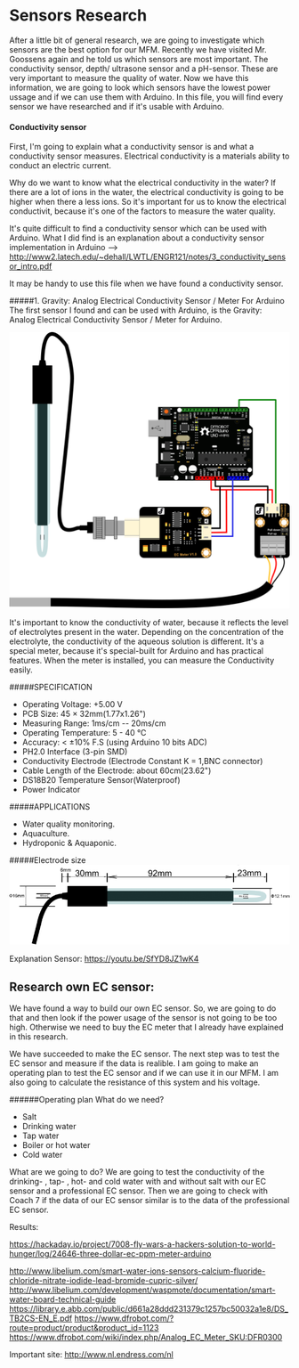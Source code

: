 Sensors Research 
================
After a little bit of general research, we are going to investigate which sensors are the best option for our MFM.
Recently we have visited Mr. Goossens again and he told us which sensors are most important. 
The conductivity sensor, depth/ ultrasone sensor and a pH-sensor. These are very important to measure the quality of water.
Now we have this information, we are going to look which sensors have the lowest power ussage and if we can use them with Arduino.
In this file, you will find every sensor we have researched and if it's usable with Arduino. 

#### Conductivity sensor
First, I'm going to explain what a conductivity sensor is and what a conductivity sensor measures. 
Electrical conductivity is a materials ability to conduct an electric current.

Why do we want to know what the electrical conductivity in the water? If there are a lot of ions in the water, the electrical conductivity is going to be higher when there a less ions. So it's important for us to know the electrical conductivit, because it's one of the factors to measure the water quality. 

It's quite difficult to find a conductivity sensor which can be used with Arduino. What I did find is an explanation about a conductivity sensor implementation in Arduino --> http://www2.latech.edu/~dehall/LWTL/ENGR121/notes/3_conductivity_sensor_intro.pdf 

It may be handy to use this file when we have found a conductivity sensor.

#####1. Gravity: Analog Electrical Conductivity Sensor / Meter For Arduino
The first sensor I found and can be used with Arduino, is the Gravity: Analog Electrical Conductivity Sensor / Meter for Arduino.

![alt text](https://github.com/TimVosch/Aqua/blob/master/Theory/Media/EC%20Meter%20Sys.png)

It's important to know the conductivity of water, because it reflects the level of electrolytes present in the water. 
Depending on the concentration of the electrolyte, the conductivity of the aqueous solution is different. It's a special meter, because it's special-built for Arduino and has practical features. When the meter is installed, you can measure the Conductivity easily. 
 
#####SPECIFICATION
- Operating Voltage: +5.00 V
- PCB Size: 45 × 32mm(1.77x1.26")
- Measuring Range: 1ms/cm -- 20ms/cm
- Operating Temperature: 5 - 40 ℃
- Accuracy: < ±10% F.S (using Arduino 10 bits ADC)
- PH2.0 Interface (3-pin SMD)
- Conductivity Electrode (Electrode Constant K = 1,BNC connector)
- Cable Length of the Electrode: about 60cm(23.62")
- DS18B20 Temperature Sensor(Waterproof)
- Power Indicator

#####APPLICATIONS
- Water quality monitoring.
- Aquaculture.
- Hydroponic & Aquaponic.

#####Electrode size 
![alt text](https://github.com/TimVosch/Aqua/blob/master/Theory/Media/800px-EC_size.png)


Explanation Sensor: https://youtu.be/SfYD8JZ1wK4

Research own EC sensor:
------------------------
We have found a way to build our own EC sensor. So, we are going to do that and then look if the power usage of the sensor is not going to be too high. Otherwise we need to buy the EC meter that I already have explained in this research. 

We have succeeded to make the EC sensor. The next step was to test the EC sensor and measure if the data is realible.
I am going to make an operating plan to test the EC sensor and if we can use it in our MFM. I am also going to calculate the resistance of this system and his voltage. 

######Operating plan
What do we need?
- Salt
- Drinking water 
- Tap water
- Boiler or hot water
- Cold water 

What are we going to do?
We are going to test the conductivity of the drinking- , tap- , hot- and cold water with and without salt with our EC sensor and a professional EC sensor. Then we are going to check with Coach 7 if the data of our EC sensor similar is to the data of the professional EC sensor. 

Results:




https://hackaday.io/project/7008-fly-wars-a-hackers-solution-to-world-hunger/log/24646-three-dollar-ec-ppm-meter-arduino



http://www.libelium.com/smart-water-ions-sensors-calcium-fluoride-chloride-nitrate-iodide-lead-bromide-cupric-silver/ http://www.libelium.com/development/waspmote/documentation/smart-water-board-technical-guide https://library.e.abb.com/public/d661a28ddd231379c1257bc50032a1e8/DS_TB2CS-EN_E.pdf https://www.dfrobot.com/?route=product/product&product_id=1123 https://www.dfrobot.com/wiki/index.php/Analog_EC_Meter_SKU:DFR0300

Important site: http://www.nl.endress.com/nl




